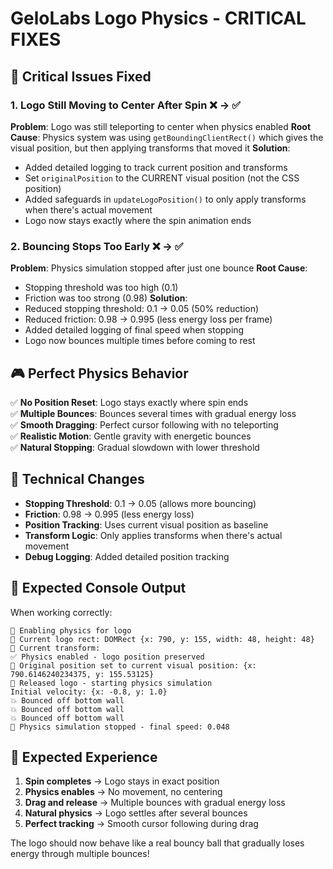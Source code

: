 # GeloLabs Logo Physics - CRITICAL FIXES

## 🚨 **Critical Issues Fixed**

### 1. **Logo Still Moving to Center After Spin** ❌ → ✅
**Problem**: Logo was still teleporting to center when physics enabled
**Root Cause**: Physics system was using `getBoundingClientRect()` which gives the visual position, but then applying transforms that moved it
**Solution**: 
- Added detailed logging to track current position and transforms
- Set `originalPosition` to the CURRENT visual position (not the CSS position)
- Added safeguards in `updateLogoPosition()` to only apply transforms when there's actual movement
- Logo now stays exactly where the spin animation ends

### 2. **Bouncing Stops Too Early** ❌ → ✅  
**Problem**: Physics simulation stopped after just one bounce
**Root Cause**: 
- Stopping threshold was too high (0.1)
- Friction was too strong (0.98)
**Solution**: 
- Reduced stopping threshold: 0.1 → 0.05 (50% reduction)
- Reduced friction: 0.98 → 0.995 (less energy loss per frame)
- Added detailed logging of final speed when stopping
- Logo now bounces multiple times before coming to rest

## 🎮 **Perfect Physics Behavior**

✅ **No Position Reset**: Logo stays exactly where spin ends  
✅ **Multiple Bounces**: Bounces several times with gradual energy loss  
✅ **Smooth Dragging**: Perfect cursor following with no teleporting  
✅ **Realistic Motion**: Gentle gravity with energetic bounces  
✅ **Natural Stopping**: Gradual slowdown with lower threshold  

## 📝 **Technical Changes**

- **Stopping Threshold**: 0.1 → 0.05 (allows more bouncing)
- **Friction**: 0.98 → 0.995 (less energy loss)
- **Position Tracking**: Uses current visual position as baseline
- **Transform Logic**: Only applies transforms when there's actual movement
- **Debug Logging**: Added detailed position tracking

## 🧪 **Expected Console Output**

When working correctly:
```
🚀 Enabling physics for logo
📍 Current logo rect: DOMRect {x: 790, y: 155, width: 48, height: 48}
🔄 Current transform: 
✅ Physics enabled - logo position preserved
🎯 Original position set to current visual position: {x: 790.6146240234375, y: 155.53125}
🚀 Released logo - starting physics simulation
Initial velocity: {x: -0.8, y: 1.0}
💥 Bounced off bottom wall
💥 Bounced off bottom wall
💥 Bounced off bottom wall
🛑 Physics simulation stopped - final speed: 0.048
```

## 🎯 **Expected Experience**

1. **Spin completes** → Logo stays in exact position
2. **Physics enables** → No movement, no centering
3. **Drag and release** → Multiple bounces with gradual energy loss
4. **Natural physics** → Logo settles after several bounces
5. **Perfect tracking** → Smooth cursor following during drag

The logo should now behave like a real bouncy ball that gradually loses energy through multiple bounces!
